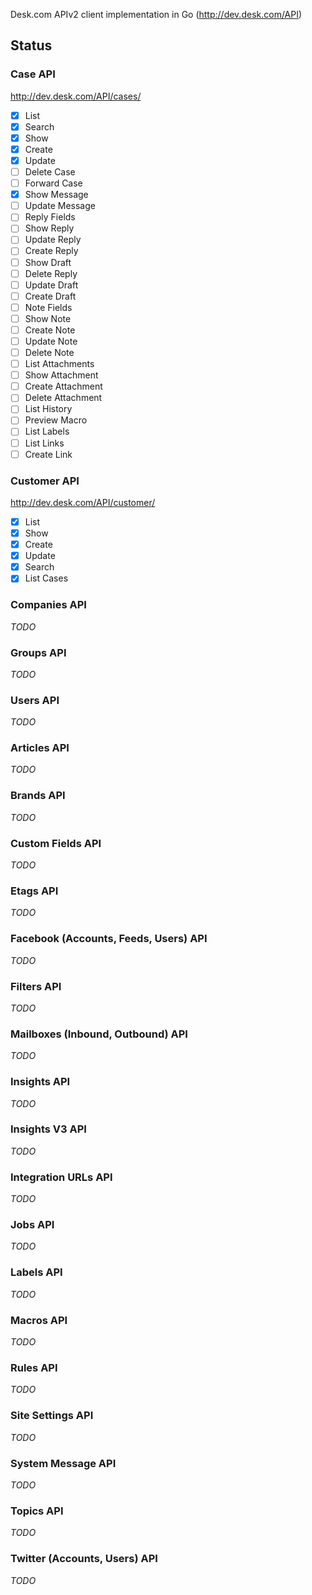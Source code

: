 Desk.com APIv2 client implementation in Go (http://dev.desk.com/API)

## Status

### Case API

http://dev.desk.com/API/cases/

- [x] List
- [x] Search
- [x] Show
- [x] Create
- [x] Update
- [ ] Delete Case
- [ ] Forward Case
- [x] Show Message
- [ ] Update Message
- [ ] Reply Fields
- [ ] Show Reply
- [ ] Update Reply
- [ ] Create Reply
- [ ] Show Draft
- [ ] Delete Reply
- [ ] Update Draft
- [ ] Create Draft
- [ ] Note Fields
- [ ] Show Note
- [ ] Create Note
- [ ] Update Note
- [ ] Delete Note
- [ ] List Attachments
- [ ] Show Attachment
- [ ] Create Attachment
- [ ] Delete Attachment
- [ ] List History
- [ ] Preview Macro
- [ ] List Labels
- [ ] List Links 
- [ ] Create Link

### Customer API

http://dev.desk.com/API/customer/

- [x] List
- [x] Show
- [x] Create
- [x] Update
- [x] Search
- [x] List Cases

### Companies API

*TODO*

### Groups API

*TODO*

### Users API

*TODO*

### Articles API

*TODO*

### Brands API

*TODO*

### Custom Fields API

*TODO*

### Etags API

*TODO*

### Facebook (Accounts, Feeds, Users) API

*TODO*

### Filters API

*TODO*

### Mailboxes (Inbound, Outbound) API

*TODO*

### Insights API

*TODO*

### Insights V3 API

*TODO*

### Integration URLs API

*TODO*

### Jobs API

*TODO*

### Labels API

*TODO*

### Macros API

*TODO*

### Rules API

*TODO*

### Site Settings API

*TODO*

### System Message API

*TODO*

### Topics API

*TODO*

### Twitter (Accounts, Users) API

*TODO*

